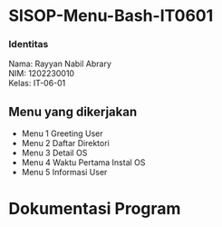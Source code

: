 # SISOP-Menu-Bash-IT0601
### Identitas
Nama: Rayyan Nabil Abrary  
NIM: 1202230010  
Kelas: IT-06-01
## Menu yang dikerjakan
* Menu 1 Greeting User
* Menu 2 Daftar Direktori
* Menu 3 Detail OS
* Menu 4 Waktu Pertama Instal OS
* Menu 5 Informasi User


# Dokumentasi Program 


